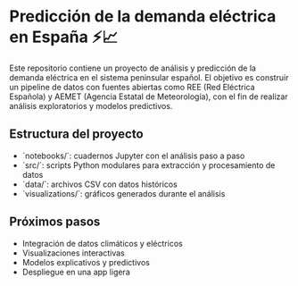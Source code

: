 # Predicción de la demanda eléctrica en España ⚡📈

Este repositorio contiene un proyecto de análisis y predicción de la demanda eléctrica en el sistema peninsular español. El objetivo es construir un pipeline de datos con fuentes abiertas como REE (Red Eléctrica Española) y AEMET (Agencia Estatal de Meteorología), con el fin de realizar análisis exploratorios y modelos predictivos.

## Estructura del proyecto

- \`notebooks/\`: cuadernos Jupyter con el análisis paso a paso
- \`src/\`: scripts Python modulares para extracción y procesamiento de datos
- \`data/\`: archivos CSV con datos históricos
- \`visualizations/\`: gráficos generados durante el análisis

## Próximos pasos

- Integración de datos climáticos y eléctricos
- Visualizaciones interactivas
- Modelos explicativos y predictivos
- Despliegue en una app ligera
